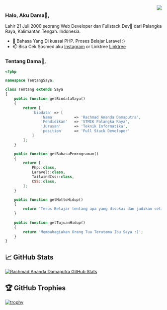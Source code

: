 <img align='right' src="https://github-readme-stats.vercel.app/api?username=damaputraa&show_icons=true">

### Halo, Aku Dama👦,
Lahir 21 Juli 2000 seorang Web Developer dan Fullstack Dev🎯 dari Palangka Raya, Kalimantan Tengah. Indonesia.
- 🌱 Bahasa Yang Di kuasai PHP. Proses Belajar Laravel :)
- 📫 Bisa Cek Sosmed aku [Instagram](https://instagram.com/dama.putra_) or Linktree [Linktree](https://linktr.ee/damaputra) 

### Tentang Dama👦,
```php
<?php

namespace TentangSaya;

class Tentang extends Saya
{
    public function getBiodataSaya()
    {
        return [
            'biodata' => [
                'Nama'         => 'Rachmad Ananda Damaputra',
                'Pendidikan'   => 'STMIK Palangka Raya',
                'Jurusan'      => 'Teknik Informatika',
                'position'     => 'Full Stack Developer'         
            ]
        ];
    }

    public function getBahasaPemrograman()
    {
        return [
            Php::class,
            Laravel::class,
            TailwindCss::class,
            CSS::class,
        ];
    }

    public function getMottoHidup()
    {
        return 'Terus Belajar tentang apa yang disukai dan jadikan setiap masalah hidup sebagai motivasi dalam berproses :)';
    } 
    
    public function getTujuanHidup()
    {
        return 'Membahagiakan Orang Tua Terutama Ibu Saya :)';
    }
}
```
## &#x1f4c8; GitHub Stats

<a href="https://github.com/dama021/dama021">
  <img align="center" src="https://github-readme-stats.vercel.app/api/top-langs/?username=damaputraa&hide=c%2B%2B,c,matlab,assembly&title_color=6aa6f8&text_color=8a919a&icon_color=6aa6f8&bg_color=22272e" alt="Rachmad Ananda Damaputra GitHub Stats" />
</a>

## 🏆 GitHub Trophies

[![trophy](https://github-profile-trophy.vercel.app/?username=damaputraa&theme=nord&column=7&v=2)](https://github.com/damaputraa)

<!-- ## 👨‍💻 This week, I spent my time on:

[![dama021 wakatime stats](https://github-readme-stats.vercel.app/api/wakatime?username=dama021&line_height=27&title_color=6aa6f8&text_color=8a919a&icon_color=6aa6f8&bg_color=22272e)](https://github.com/dama021) -->
